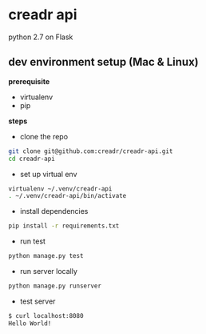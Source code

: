 # creadr api
python 2.7 on Flask

## dev environment setup (Mac & Linux)

**prerequisite**
- virtualenv
- pip

**steps**
- clone the repo
```sh
git clone git@github.com:creadr/creadr-api.git
cd creadr-api
```

- set up virtual env
```sh
virtualenv ~/.venv/creadr-api
. ~/.venv/creadr-api/bin/activate
```

- install dependencies
```sh
pip install -r requirements.txt
```

- run test
```sh
python manage.py test
```

- run server locally
```sh
python manage.py runserver
```

- test server
```sh
$ curl localhost:8080
Hello World!
```
